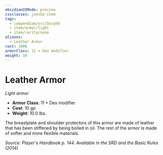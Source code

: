 ```yaml
---
obsidianUIMode: preview
cssclasses: json5e-item
tags:
  - compendium/src/5e/phb
  - item/armor/light
  - item/rarity/none
aliases:
  - Leather Armor
cost: 1000
armorClass: 11 + Dex modifier
weight: 10
---
```

# Leather Armor
*Light armor*  

- **Armor Class**: 11 + Dex modifier
- **Cost**: 10 gp
- **Weight**: 10.0 lbs.

The breastplate and shoulder protectors of this armor are made of leather that has been stiffened by being boiled in oil. The rest of the armor is made of softer and more flexible materials.

*Source: Player's Handbook p. 144. Available in the <span title='Systems Reference Document (5.1)'>SRD</span> and the Basic Rules (2014)*
